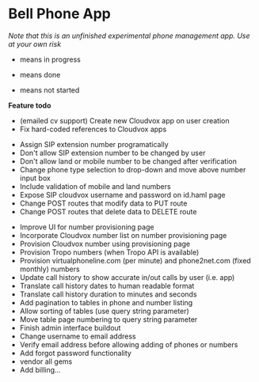 # Bell Phone App #

_Note that this is an unfinished experimental phone management app. Use at your own risk_

- means in progress
+ means done
* means not started

**Feature todo**  
-	(emailed cv support) Create new Cloudvox app on user creation  
-	Fix hard-coded references to Cloudvox apps  
+	Assign SIP extension number programatically  
+	Don't allow SIP extension number to be changed by user  
+	Don't allow land or mobile number to be changed after verification  
+	Change phone type selection to drop-down and move above number input box  
+	Include validation of mobile and land numbers  
+	Expose SIP cloudvox username and password on id.haml page  
+	Change POST routes that modify data to PUT route  
+	Change POST routes that delete data to DELETE route  
*	Improve UI for number provisioning page  
*	Incorporate Cloudvox number list on number provisioning page  
*	Provision Cloudvox number using provisioning page  
*	Provision Tropo numbers (when Tropo API is available)  
*	Provision virtualphoneline.com (per minute) and phone2net.com (fixed monthly) numbers  
*	Update call history to show accurate in/out calls by user (i.e. app)  
*	Translate call history dates to human readable format  
*	Translate call history duration to minutes and seconds  
*	Add pagination to tables in phone and number listing  
*	Allow sorting of tables (use query string parameter)  
*	Move table page numbering to query string parameter  
*	Finish admin interface buildout  
*	Change username to email address  
*	Verify email address before allowing adding of phones or numbers  
*	Add forgot password functionality  
*	vendor all gems  
*	Add billing...  
